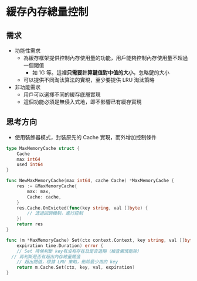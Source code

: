 # 緩存內存總量控制

## 需求

- 功能性需求
  - 為緩存框架提供控制內存使用量的功能，用戶能夠控制內存使用量不超過一個閾值
    - 如 1G 等。這裡**只需要計算鍵值對中值的大小**，忽略鍵的大小
  - 可以提供不同淘汰算法的實現，至少要提供 LRU 淘汰策略
- 非功能需求
  - 用戶可以選擇不同的緩存底層實現
  - 這個功能必須是無侵入式地，即不影響已有緩存實現

## 思考方向

- 使用裝飾器模式，封裝原先的 Cache 實現，而外增加控制條件

```go
type MaxMemoryCache struct {
	Cache
	max int64
	used int64
}

func NewMaxMemoryCache(max int64, cache Cache) *MaxMemoryCache {
	res := &MaxMemoryCache{
		max: max,
		Cache: cache,
	}
	res.Cache.OnEvicted(func(key string, val []byte) {
		// 透過回調機制，進行控制
	})
	return res
}

func (m *MaxMemoryCache) Set(ctx context.Context, key string, val []byte,
	expiration time.Duration) error {
	// Set 時候判斷 key有沒有存在及是否過期（檢查懶惰刪除）
  // 再判斷是否有超出內存總量閾值
	// 超出閾值，根據 LRU 策略，刪除最少用的 key
	return m.Cache.Set(ctx, key, val, expiration)
}

```

